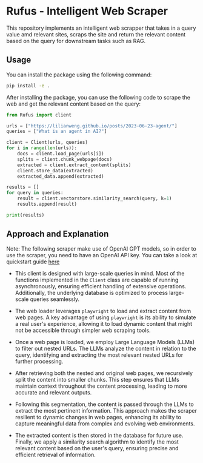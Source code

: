 # Rufus - Intelligent Web Scraper

This repository implements an intelligent web scrapper that takes in a query value amd relevant sites, scraps the site and return the relevant content based on the query for downstream tasks such as RAG.

## Usage

You can install the package using the following command:

```bash
pip install -e .
```

After installing the package, you can use the following code to scrape the web and get the relevant content based on the query:

```python
from Rufus import client

urls = ["https://lilianweng.github.io/posts/2023-06-23-agent/"]
queries = ["What is an agent in AI?"]

client = Client(urls, queries)
for i in range(len(urls)):
    docs = client.load_page(urls[i])
    splits = client.chunk_webpage(docs)
    extracted = client.extract_content(splits)
    client.store_data(extracted)
    extracted_data.append(extracted)

results = []
for query in queries:
    result = client.vectorstore.similarity_search(query, k=1)
    results.append(result)

print(results)
```

## Approach and Explanation
Note: The following scraper make use of OpenAI GPT models, so in order to use the scraper, you need to have an OpenAI API key. You can take a look at quickstart guide [here](https://platform.openai.com/docs/quickstart)

- This client is designed with large-scale queries in mind. Most of the functions implemented in the `Client` class are capable of running asynchronously, ensuring efficient handling of extensive operations. Additionally, the underlying database is optimized to process large-scale queries seamlessly.

- The web loader leverages `playwright` to load and extract content from web pages. A key advantage of using `playwright` is its ability to simulate a real user's experience, allowing it to load dynamic content that might not be accessible through simpler web scraping tools.

- Once a web page is loaded, we employ Large Language Models (LLMs) to filter out nested URLs. The LLMs analyze the content in relation to the query, identifying and extracting the most relevant nested URLs for further processing.

- After retrieving both the nested and original web pages, we recursively split the content into smaller chunks. This step ensures that LLMs maintain context throughout the content processing, leading to more accurate and relevant outputs.

- Following this segmentation, the content is passed through the LLMs to extract the most pertinent information. This approach makes the scraper resilient to dynamic changes in web pages, enhancing its ability to capture meaningful data from complex and evolving web environments.

- The extracted content is then stored in the database for future use. Finally, we apply a similarity search algorithm to identify the most relevant content based on the user's query, ensuring precise and efficient retrieval of information.